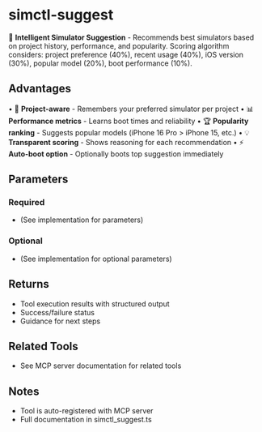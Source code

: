 # simctl-suggest

🧠 **Intelligent Simulator Suggestion** - Recommends best simulators based on project history, performance, and popularity.
Scoring algorithm considers: project preference (40%), recent usage (40%), iOS version (30%), popular model (20%), boot performance (10%).

## Advantages

• 🎯 **Project-aware** - Remembers your preferred simulator per project
• 📊 **Performance metrics** - Learns boot times and reliability
• 🏆 **Popularity ranking** - Suggests popular models (iPhone 16 Pro > iPhone 15, etc.)
• 💡 **Transparent scoring** - Shows reasoning for each recommendation
• ⚡ **Auto-boot option** - Optionally boots top suggestion immediately

## Parameters

### Required
- (See implementation for parameters)

### Optional
- (See implementation for optional parameters)

## Returns

- Tool execution results with structured output
- Success/failure status
- Guidance for next steps

## Related Tools

- See MCP server documentation for related tools

## Notes

- Tool is auto-registered with MCP server
- Full documentation in simctl_suggest.ts
